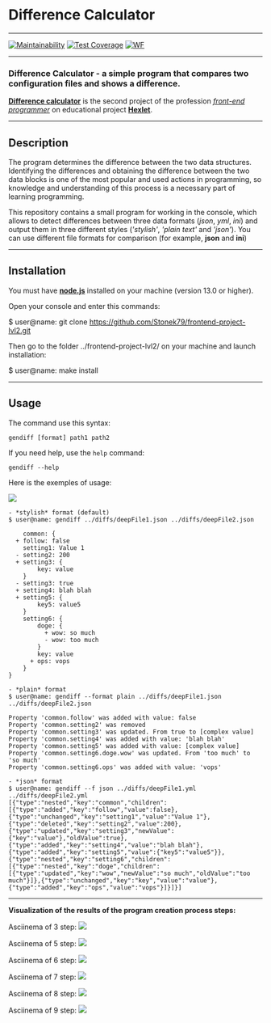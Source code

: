 # Difference Calculator

* * *

[![Maintainability](https://api.codeclimate.com/v1/badges/a99a88d28ad37a79dbf6/maintainability)](https://codeclimate.com/github/Stonek79/frontend-project-lvl2)
[![Test Coverage](https://api.codeclimate.com/v1/badges/a99a88d28ad37a79dbf6/test_coverage)](https://codeclimate.com/github/Stonek79/frontend-project-lvl2)
[![WF](https://github.com/Stonek79/frontend-project-lvl2/workflows/SecondWF/badge.svg)](https://github.com/Stonek79/frontend-project-lvl2/actions)

* * *

### **Difference Calculator** - a simple program that compares two configuration files and shows a difference.

[**Difference calculator**](https://ru.hexlet.io/professions/frontend/projects/46) is the second project of the profession [*front-end programmer*](https://ru.hexlet.io/professions/frontend) on educational project [**Hexlet**](https://ru.hexlet.io/).

* * * 

## Description

The program determines the difference between the two data structures.
Identifying the differences and obtaining the difference between the two data blocks is one of the most popular and used actions in programming, so knowledge and understanding of this process is a necessary part of learning programming.

This repository contains a small program for working in the console, which allows to detect differences between three data formats (*json*, *yml*, *ini*) and output them in three different styles (*'stylish'*, *'plain text'* and *'json'*).
You can use different file formats for comparison (for example, **json** and **ini**)

* * *

## Installation

You must have [**node.js**](https://nodejs.org/en/) installed on your machine (version 13.0 or higher).

Open your console and enter this commands:

 $ user@name: git clone https://github.com/Stonek79/frontend-project-lvl2.git

Then go to the folder ../frontend-project-lvl2/ on your machine and launch installation:

 $ user@name: make install


* * *


## Usage

The command use this syntax:

    gendiff [format] path1 path2

If you need help, use the `help` command:

    gendiff --help
    
Here is the exemples of usage:

<a href="https://asciinema.org/a/DrkMNoBpDqT69M24ai3XmJzqA" target="_blank"><img src="https://asciinema.org/a/DrkMNoBpDqT69M24ai3XmJzqA.svg" /></a>
    
    - *stylish* format (default)
    $ user@name: gendiff ../diffs/deepFile1.json ../diffs/deepFile2.json
    
        common: {
      + follow: false
        setting1: Value 1
      - setting2: 200
      + setting3: {
            key: value
        }
      - setting3: true
      + setting4: blah blah
      + setting5: {
            key5: value5
        }
        setting6: {
            doge: {
              + wow: so much
              - wow: too much
            }
            key: value
          + ops: vops
        }
    }
    
    - *plain* format
    $ user@name: gendiff --format plain ../diffs/deepFile1.json ../diffs/deepFile2.json
    
    Property 'common.follow' was added with value: false
    Property 'common.setting2' was removed
    Property 'common.setting3' was updated. From true to [complex value]
    Property 'common.setting4' was added with value: 'blah blah'
    Property 'common.setting5' was added with value: [complex value]
    Property 'common.setting6.doge.wow' was updated. From 'too much' to 'so much'
    Property 'common.setting6.ops' was added with value: 'vops'
    
    - *json* format
    $ user@name: gendiff --f json ../diffs/deepFile1.yml ../diffs/deepFile2.yml
    [{"type":"nested","key":"common","children":[{"type":"added","key":"follow","value":false},{"type":"unchanged","key":"setting1","value":"Value 1"},{"type":"deleted","key":"setting2","value":200},{"type":"updated","key":"setting3","newValue":{"key":"value"},"oldValue":true},{"type":"added","key":"setting4","value":"blah blah"},{"type":"added","key":"setting5","value":{"key5":"value5"}},{"type":"nested","key":"setting6","children":[{"type":"nested","key":"doge","children":[{"type":"updated","key":"wow","newValue":"so much","oldValue":"too much"}]},{"type":"unchanged","key":"key","value":"value"},{"type":"added","key":"ops","value":"vops"}]}]}]

    
    
 * * *

**Visualization of the results of the program creation process steps:**

Asciinema of 3 step:
<a href="https://asciinema.org/a/SeX0WGoLYBgeEhNqfcrIgLGX2" target="_blank"><img src="https://asciinema.org/a/SeX0WGoLYBgeEhNqfcrIgLGX2.svg" /></a>

Asciinema of 5 step:
<a href="https://asciinema.org/a/mj1NTqkGRHf9K88iJDre1efbC" target="_blank"><img src="https://asciinema.org/a/mj1NTqkGRHf9K88iJDre1efbC.svg" /></a>

Asciinema of 6 step:
<a href="https://asciinema.org/a/uptUOUAWgb6xaS5T1SEE2VkHl" target="_blank"><img src="https://asciinema.org/a/uptUOUAWgb6xaS5T1SEE2VkHl.svg" /></a>

Asciinema of 7 step:
<a href="https://asciinema.org/a/DWkXqSJyIZjP7Erhvrx4RWm0b" target="_blank"><img src="https://asciinema.org/a/DWkXqSJyIZjP7Erhvrx4RWm0b.svg" /></a>

Asciinema of 8 step:
<a href="https://asciinema.org/a/tOui9ncIIejpOywCOoY40jQob" target="_blank"><img src="https://asciinema.org/a/tOui9ncIIejpOywCOoY40jQob.svg" /></a>

Asciinema of 9 step:
<a href="https://asciinema.org/a/DrkMNoBpDqT69M24ai3XmJzqA" target="_blank"><img src="https://asciinema.org/a/DrkMNoBpDqT69M24ai3XmJzqA.svg" /></a>
